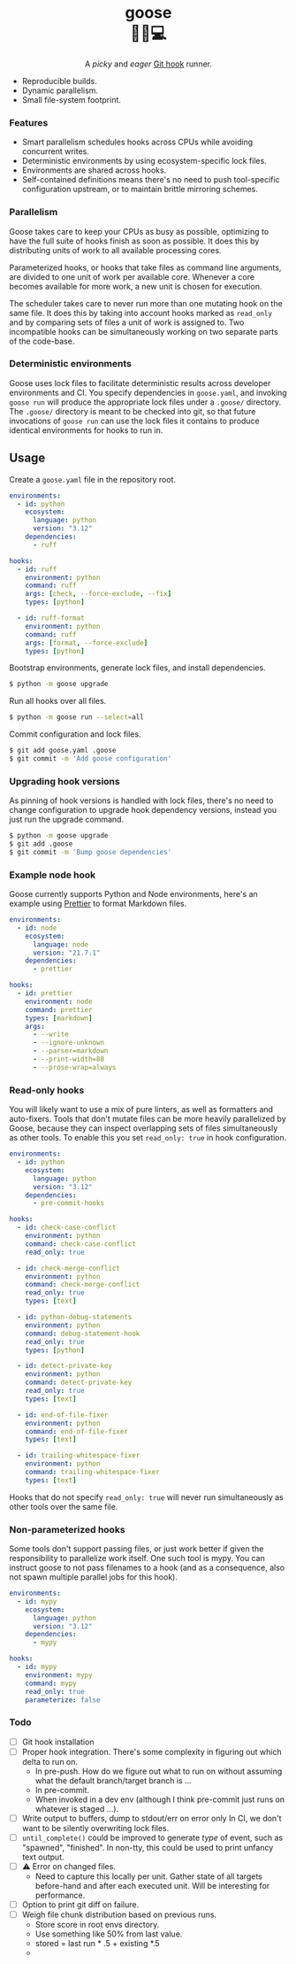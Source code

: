 <h1 align=center>goose<br>🦆🧪💻</h1>

<p align=center>A <i>picky</i> and <i>eager</i> <a href=https://git-scm.com/book/en/v2/Customizing-Git-Git-Hooks>Git hook</a> runner.</p>

- Reproducible builds.
- Dynamic parallelism.
- Small file-system footprint.

### Features

- Smart parallelism schedules hooks across CPUs while avoiding concurrent writes.
- Deterministic environments by using ecosystem-specific lock files.
- Environments are shared across hooks.
- Self-contained definitions means there's no need to push tool-specific
  configuration upstream, or to maintain brittle mirroring schemes.

### Parallelism

Goose takes care to keep your CPUs as busy as possible, optimizing to have the full
suite of hooks finish as soon as possible. It does this by distributing units of work to
all available processing cores.

Parameterized hooks, or hooks that take files as command line arguments, are divided to
one unit of work per available core. Whenever a core becomes available for more work, a
new unit is chosen for execution.

The scheduler takes care to never run more than one mutating hook on the same file. It
does this by taking into account hooks marked as `read_only` and by comparing sets of
files a unit of work is assigned to. Two incompatible hooks can be simultaneously
working on two separate parts of the code-base.

### Deterministic environments

Goose uses lock files to facilitate deterministic results across developer environments
and CI. You specify dependencies in `goose.yaml`, and invoking `goose run` will produce
the appropriate lock files under a `.goose/` directory. The `.goose/` directory is meant
to be checked into git, so that future invocations of `goose run` can use the lock files
it contains to produce identical environments for hooks to run in.

## Usage

Create a `goose.yaml` file in the repository root.

```yaml
environments:
  - id: python
    ecosystem:
      language: python
      version: "3.12"
    dependencies:
      - ruff

hooks:
  - id: ruff
    environment: python
    command: ruff
    args: [check, --force-exclude, --fix]
    types: [python]

  - id: ruff-format
    environment: python
    command: ruff
    args: [format, --force-exclude]
    types: [python]
```

Bootstrap environments, generate lock files, and install dependencies.

```sh
$ python -m goose upgrade
```

Run all hooks over all files.

```sh
$ python -m goose run --select=all
```

Commit configuration and lock files.

```sh
$ git add goose.yaml .goose
$ git commit -m 'Add goose configuration'
```

### Upgrading hook versions

As pinning of hook versions is handled with lock files, there's no need to change
configuration to upgrade hook dependency versions, instead you just run the upgrade
command.

```sh
$ python -m goose upgrade
$ git add .goose
$ git commit -m 'Bump goose dependencies'
```

### Example node hook

Goose currently supports Python and Node environments, here's an example using
[Prettier] to format Markdown files.

[Prettier]: https://prettier.io/

```yaml
environments:
  - id: node
    ecosystem:
      language: node
      version: "21.7.1"
    dependencies:
      - prettier

hooks:
  - id: prettier
    environment: node
    command: prettier
    types: [markdown]
    args:
      - --write
      - --ignore-unknown
      - --parser=markdown
      - --print-width=88
      - --prose-wrap=always
```

### Read-only hooks

You will likely want to use a mix of pure linters, as well as formatters and
auto-fixers. Tools that don't mutate files can be more heavily parallelized by Goose,
because they can inspect overlapping sets of files simultaneously as other tools. To
enable this you set `read_only: true` in hook configuration.

```yaml
environments:
  - id: python
    ecosystem:
      language: python
      version: "3.12"
    dependencies:
      - pre-commit-hooks

hooks:
  - id: check-case-conflict
    environment: python
    command: check-case-conflict
    read_only: true

  - id: check-merge-conflict
    environment: python
    command: check-merge-conflict
    read_only: true
    types: [text]

  - id: python-debug-statements
    environment: python
    command: debug-statement-hook
    read_only: true
    types: [python]

  - id: detect-private-key
    environment: python
    command: detect-private-key
    read_only: true
    types: [text]

  - id: end-of-file-fixer
    environment: python
    command: end-of-file-fixer
    types: [text]

  - id: trailing-whitespace-fixer
    environment: python
    command: trailing-whitespace-fixer
    types: [text]
```

Hooks that do not specify `read_only: true` will never run simultaneously as other tools
over the same file.

### Non-parameterized hooks

Some tools don't support passing files, or just work better if given the responsibility
to parallelize work itself. One such tool is mypy. You can instruct goose to not pass
filenames to a hook (and as a consequence, also not spawn multiple parallel jobs for
this hook).

```yaml
environments:
  - id: mypy
    ecosystem:
      language: python
      version: "3.12"
    dependencies:
      - mypy

hooks:
  - id: mypy
    environment: mypy
    command: mypy
    read_only: true
    parameterize: false
```

### Todo

- [ ] Git hook installation
- [ ] Proper hook integration. There's some complexity in figuring out which delta to run on.
  - In pre-push. How do we figure out what to run on without assuming what the default branch/target branch is ...
  - In pre-commit.
  - When invoked in a dev env (although I think pre-commit just runs on whatever is staged ...).
- [ ] Write output to buffers, dump to stdout/err on error only
      In CI, we don't want to be silently overwriting lock files.
- [ ] `until_complete()` could be improved to generate _type_ of event, such as
      "spawned", "finished". In non-tty, this could be used to print unfancy text
      output.
- [ ] ⚠️ Error on changed files.
  - Need to capture this locally per unit. Gather state of all targets before-hand and
    after each executed unit. Will be interesting for performance.
- [ ] Option to print git diff on failure.
- [ ] Weigh file chunk distribution based on previous runs.
  - Store score in root envs directory.
  - Use something like 50% from last value.
  - stored = last run * .5 + existing *.5
  - 
